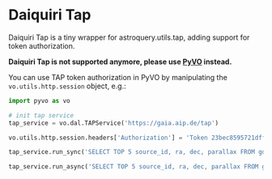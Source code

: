 Daiquiri Tap
============

Daiquiri Tap is a tiny wrapper for astroquery.utils.tap, adding support for token authorization.

**Daiquiri Tap is not supported anymore, please use [PyVO](https://pyvo.readthedocs.io/en/latest/) instead.**

You can use TAP token authorization in PyVO by manipulating the `vo.utils.http.session` object, e.g.:

```python
import pyvo as vo

# init tap service
tap_service = vo.dal.TAPService('https://gaia.aip.de/tap')

vo.utils.http.session.headers['Authorization'] = 'Token 23bec8595721dff3fce14265742cd6d0aaef6b95'

tap_service.run_sync('SELECT TOP 5 source_id, ra, dec, parallax FROM gdr2.gaia_source ORDER BY random_index')

tap_service.run_async('SELECT TOP 5 source_id, ra, dec, parallax FROM gdr2.gaia_source ORDER BY random_index')
```
